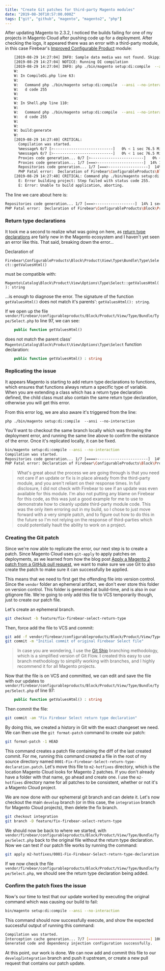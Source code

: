 ```yaml
---
title: "Create Git patches for third-party Magento modules"
date: "2019-08-30T10:57:00.000Z"
tags: ["git", "github", "magento", "magento2", "php"]
---
```


After updating Magento to 2.3.2, I noticed the builds failing for one of my projects in Magento Cloud after pushing code up for a deployment. After checking the logs, it appeared there was an error with a third-party module, in this case Firebear's <a href="https://firebearstudio.com/improved-configurable-products-for-magento-2.html" target="_blank">Improved Configurable Product</a> module:

```bash
    [2019-08-29 14:27:04] INFO: Sample data media was not found. Skipping.  
    [2019-08-29 14:27:04] NOTICE: Running DI compilation  
    [2019-08-29 14:27:04] INFO: php ./bin/magento setup:di:compile  --ansi --no-interaction  
    W: 
    W: In CompileDi.php line 63:
    W:                                                                                
    W:   Command php ./bin/magento setup:di:compile  --ansi --no-interaction returne  
    W:   d code 255                                                                   
    W:                                                                                
    W: 
    W: In Shell.php line 110:
    W:                                                                                
    W:   Command php ./bin/magento setup:di:compile  --ansi --no-interaction returne  
    W:   d code 255                                                                   
    W:                                                                                
    W: 
    W: build:generate
    W: 
    [2019-08-29 14:27:40] CRITICAL: 
      Compilation was started.
      %message% 0/7 [>---------------------------]   0% < 1 sec 76.5 MiB
      %message% 0/7 [>---------------------------]   0% < 1 sec 76.5 MiB
      Proxies code generation... 0/7 [>------------------------]   0% < 1 sec 76.5 MiB
      Proxies code generation... 1/7 [===>---------------------]  14% 1 sec 82.5 MiB
      Repositories code generation... 1/7 [===>------------------]  14% 1 sec 82.5 MiB
      PHP Fatal error:  Declaration of Firebear\ConfigurableProducts\Block\Product\View\Type\Bundle\Type\Select::getValuesHtml() must be compatible with Magento\Catalog\Block\Product\View\Options\Type\Select::getValuesHtml(): string in /app/vendor/firebear/configurableproducts/Block/Product/View/Type/Bundle/Type/Select.php on line 97
    [2019-08-29 14:27:40] CRITICAL: Command php ./bin/magento setup:di:compile  --ansi --no-interaction returned code 255  
      E: Error building project: Step failed with status code 255.
      E: Error: Unable to build application, aborting.
```

The line we care about here is:

```bash
Repositories code generation... 1/7 [===>------------------]  14% 1 sec 82.5 MiB
PHP Fatal error:  Declaration of Firebear\ConfigurableProducts\Block\Product\View\Type\Bundle\Type\Select::getValuesHtml() must be compatible with Magento\Catalog\Block\Product\View\Options\Type\Select::getValuesHtml(): string in /app/vendor/firebear/configurableproducts/Block/Product/View/Type/Bundle/Type/Select.php on line 97
```

### Return type declarations

It took me a second to realize what was going on here, as  <a href="https://www.php.net/manual/en/migration70.new-features.php#migration70.new-features.return-type-declarations" target="_blank">return type declarations</a> are fairly new in the Magento ecosystem and I haven't yet seen an error like this. That said, breaking down the error...

Declaration of

`Firebear\ConfigurableProducts\Block\Product\View\Type\Bundle\Type\Select::getValuesHtml()`

must be compatible with:

`Magento\Catalog\Block\Product\View\Options\Type\Select::getValuesHtml(): string`

...is enough to diagnose the error. The signature of the function `getValuesHtml()` does not match it's parents': `getValuesHtml(): string`.

If we open up the file `vendor/firebear/configurableproducts/Block/Product/View/Type/Bundle/Type/Select.php` to line 97, we can see:

```php
    public function getValuesHtml()
```

does not match the parent class' `Magento\Catalog\Block\Product\View\Options\Type\Select` function declaration:

```php
    public function getValuesHtml() : string
```

### Replicating the issue

It appears Magento is starting to add return type declarations to functions, which ensures that functions always return a specific type of variable. When you are extending a class which has a return type declaration defined, the child class must also contain the same return type declaration, otherwise you will get this error.

From this error log, we are also aware it's triggered from the line:

`php ./bin/magento setup:di:compile  --ansi --no-interaction `

You'll want to checkout the same branch locally which was throwing the deployment error, and running the same line above to confirm the existance of the error. Once it's replicated locally, it can be fixed.

```bash
bin/magento setup:di:compile --ansi --no-interaction
Compilation was started.
Repositories code generation... 1/7 [====>-----------------------]  14% < 1 sec 94.5 MiB
PHP Fatal error: Declaration of Firebear\ConfigurableProducts\Block\Product\View\Type\Bundle\Type\Select::getValuesHtml() must be compatible with Magento\Catalog\Block\Product\View\Options\Type\Select::getValuesHtml(): string in /var/www/html/vendor/firebear/configurableproducts/Block/Product/View/Type/Bundle/Type/Select.php on line 97
```

> What's great about the process we are going through is that you need not care if an update or fix is in place already from the third-party module, and you aren't reliant on their response times. In full disclosure, I did not check with Firebear to see if an update was even available for this module. I'm also not putting any blame on Firebear for this code, as this was just a good example for me to use to demonstrate how to cleanly update third-party module code. This was the only item erroring out in my build, so I chose to just move forward with a very simple patch, and to figure out how to do this in the future so I'm not relying on the response of third-parties which could potentially hault the ability to work on a project.

### Creating the Git patch

Since we're now able to replicate the error, our next step is to create a patch. Since Magento Cloud uses `git-apply` to apply patches on deployments, as we learned from how the blog post <a href="/2019/08/26/apply-magento-2-patch-github-pull-request/">Apply a Magento 2 patch from a GitHub pull request</a>, we want to make sure we use Git to also create the patch to make sure it can successfully be applied.

This means that we need to first get the offending file into version control. Since the `vendor` folder an ephemeral artifact, we don't ever store this folder on version control. This folder is generated at build-time, and is also in our gitignore file. We're going to only add this file to VCS temporarily though, just to create our patch file.

Let's create an ephemeral branch.

```bash
git checkout -b feature/fix-firebear-select-return-type
```

Then, force add the file to VCS and commit:

```bash
git add -f vendor/firebear/configurableproducts/Block/Product/View/Type/Bundle/Type/Select.php
git commit -m "Initial commit of original Firebear Select file"
```

> In case you are wondering, I use the <a href="/2018/04/07/introducing-git-ship-simplified-git-flow-workflow/">Git Ship</a> branching methodology, which is a simplified version of Git Flow. I created this easy to use branch methodology to simplify working with branches, and I highly recommend it for all Magento projects.

Now that the file is on VCS and committed, we can edit and save the file with our updates to `vendor/firebear/configurableproducts/Block/Product/View/Type/Bundle/Type/Select.php` of line 97:

```php
    public function getValuesHtml() : string
```

Then commit the file:

```bash
git commit -am "Fix Firebear Select return type declaration"
```

By doing this, we created a history in Git with the exact changeset we need. We can then use the `git format-patch` command to create our patch:

```bash
git format-patch -1 HEAD
```

This command creates a patch file containing the diff of the last created commit. For me, running this command created a file in the root of my source directory named `0001-Fix-Firebear-Select-return-type-declaration.patch`. Let's move this file to `m2-hotfixes` directory, which is the location Magento Cloud looks for Magento 2 patches. If you don't already have a folder with that name, go ahead and create one. I use the `m2-hotfixes` directory name for all patches to be consistent, whether or not it's a Magento Cloud project.

We are now done with our ephemeral git branch and can delete it. Let's now checkout the main `develop` branch (or in this case, the `integration` branch for Magento Cloud projects), then delete the fix branch.

```bash
git checkout integration
git branch -D feature/fix-firebear-select-return-type
```

We should now be back to where we started, with `vendor/firebear/configurableproducts/Block/Product/View/Type/Bundle/Type/Select.php` back to the original file without the return type declaration. Now we can test if our patch file works by running the command:

```bash
git apply m2-hotfixes/0001-Fix-Firebear-Select-return-type-declaration.patch
```

If we now check the file `vendor/firebear/configurableproducts/Block/Product/View/Type/Bundle/Type/Select.php`, we should see the return type declaration being added.

### Confirm the patch fixes the issue

Now's our time to test that our update worked by executing the original command which was causing our build to fail:

```bash
bin/magento setup:di:compile --ansi --no-interaction
```

This command should now successfully execute, and show the expected successful output of running this command:

```bash
Compilation was started.
Interception cache generation... 7/7 [============================] 100% 1 min 490.0 MiB
Generated code and dependency injection configuration successfully.
```

At this point, our work is done. We can now add and commit this file to our `develop`/`integration` branch and push it upstream, or create a new pull request that contains our patch update.
